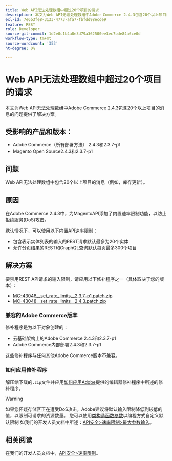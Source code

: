 ```yaml
---
title: Web API无法处理数组中超过20个项目的请求
description: 本文为Web API无法处理数组中Adobe Commerce 2.4.3包含20个以上项目的消息的问题提供了解决方案。
exl-id: 7e6b3fe8-3133-4773-afa7-fbfdd98ecde9
feature: REST
role: Developer
source-git-commit: 1d2e0c1b4a8e3d79a362500ee3ec7bde84a6ce0d
workflow-type: tm+mt
source-wordcount: '353'
ht-degree: 0%

---
```


# Web API无法处理数组中超过20个项目的请求

本文为Web API无法处理数组中Adobe Commerce 2.4.3包含20个以上项目的消息的问题提供了解决方案。

## 受影响的产品和版本：

* Adobe Commerce（所有部署方法） 2.4.3和2.3.7-p1
* Magento Open Source2.4.3和2.3.7-p1

## 问题

Web API无法处理数组中包含20个以上项目的消息（例如，库存更新）。

## 原因

在Adobe Commerce 2.4.3中，为MagentoAPI添加了内置速率限制功能，以防止拒绝服务(DoS)攻击。

默认情况下，可以使用以下内置API速率限制：

* 包含表示实体列表的输入的REST请求默认最多为20个实体
* 允许分页结果的REST和GraphQL查询默认每页最多300个项目

## 解决方案

要禁用REST API请求的输入限制，请应用以下修补程序之一（具体取决于您的版本）：

* [MC-43048__set_rate_limits__2.3.7-p1.patch.zip](assets/MC-43048__set_rate_limits__2.3.7-p1.patch.zip)
* [MC-43048__set_rate_limits__2.4.3.patch.zip](assets/MC-43048__set_rate_limits__2.4.3.patch.zip)

### 兼容的Adobe Commerce版本

修补程序是为以下对象创建的：

* 云基础架构上的Adobe Commerce 2.4.3和2.3.7-p1
* Adobe Commerce内部部署2.4.3和2.3.7-p1

这些修补程序与任何其他Adobe Commerce版本不兼容。

### 如何应用修补程序

解压缩下载的`.zip`文件并应用[如何应用Adobe](/help/how-to/general/how-to-apply-a-composer-patch-provided-by-magento.md)提供的编辑器修补程序中所述的修补程序。

>[!WARNING]
>
>如果您怀疑存储区正在遭受DoS攻击，Adobe建议将默认输入限制降低到较低的值，以限制可请求的资源数量。  您可以使用[类构造函数参数](https://devdocs.magento.com/guides/v2.4/extension-dev-guide/build/di-xml-file.html)以编程方式自定义默认限制
>如我们的开发人员文档中所述：[API安全>速率限制>最大参数输入](https://devdocs.magento.com/guides/v2.4/get-started/api-security.html#rate-limiting)。

## 相关阅读

在我们的开发人员文档中，[API安全>速率限制](https://devdocs.magento.com/guides/v2.4/get-started/api-security.html#rate-limiting)。
